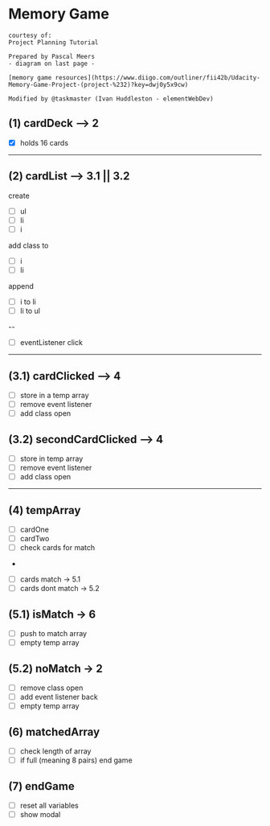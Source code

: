 # Memory Game

    courtesy of:
    Project Planning Tutorial

    Prepared by Pascal Meers
    - diagram on last page -

    [memory game resources](https://www.diigo.com/outliner/fii42b/Udacity-Memory-Game-Project-(project-%232)?key=dwj0y5x9cw)

    Modified by @taskmaster (Ivan Huddleston - elementWebDev)


<!-- Step 1  -->

## (1) cardDeck --> 2

- [x] holds 16 cards

<!-- const deck = document.querySelector('.deck');

/* function createCardList(card) {
    card.document.createElement('ul');
    card.document.createElement('li');
    card.document.createElement('i');
    console.log(card);
} */
<!-- /*
// array of cards with similar icons next to each other for easier testing
const icons = [
    'fa-diamond',
    'fa-diamond',
    'fa-paper-plane-o',
    'fa-paper-plane-o',
    'fa-anchor',
    'fa-anchor',
    'fa-bolt',
    'fa-bolt',
    'fa-leaf',
    'fa-leaf',
    'fa-bicycle',
    'fa-bicycle',
    'fa-bomb',
    'fa-bomb',
    'fa-cube',
    'fa-cube'
];
 */ -->
---

<!-- Step 2 -->

## (2) cardList --> 3.1 || 3.2

create

- [ ] ul
- [ ] li
- [ ] i

add class to
- [ ] i
- [ ] li

append
- [ ] i to li
- [ ] li to ul

--
- [ ] eventListener click


---

<!-- Step 3 -->
## (3.1) cardClicked --> 4

- [ ] store in a temp array
- [ ] remove event listener
- [ ] add class open

## (3.2) secondCardClicked --> 4

- [ ] store in temp array
- [ ] remove event listener
- [ ] add class open

---

<!-- Step 4 -->
## (4) tempArray

- [ ] cardOne
- [ ] cardTwo
- [ ] check cards for match
-
- [ ] cards match -> 5.1
- [ ] cards dont match -> 5.2

## (5.1) isMatch -> 6

- [ ] push to match array
- [ ] empty temp array

## (5.2) noMatch -> 2

- [ ] remove class open
- [ ] add event listener back
- [ ] empty temp array

## (6) matchedArray

- [ ] check length of array
- [ ] if full (meaning 8 pairs) end game

## (7) endGame

- [ ] reset all variables
- [ ] show modal
